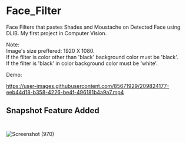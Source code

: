 # Face_Filter
Face Filters that pastes Shades and Moustache on Detected Face using DLIB. My first project in Computer Vision.

Note:<br>
Image's size preffered: 1920 X 1080.<br>
If the filter is color other than 'black' background color must be 'black'.<br>
If the filter is 'black' in color background color must be 'white'.<br>

Demo:

https://user-images.githubusercontent.com/85671929/209824177-eeb44d18-b358-4226-be4f-496181b4a9a7.mp4

## Snapshot Feature Added <br><br>
![Screenshot (970)](https://user-images.githubusercontent.com/85671929/210377892-cdbd2ef5-b7fe-4620-b366-d99d5b945ccb.png)
